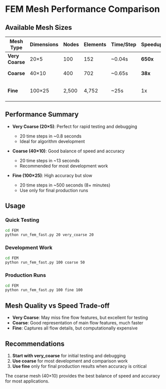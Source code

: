 # FEM Mesh Performance Comparison

## Available Mesh Sizes

| Mesh Type | Dimensions | Nodes | Elements | Time/Step | Speedup | Use Case |
|-----------|------------|-------|----------|-----------|---------|----------|
| **Very Coarse** | 20×5 | 100 | 152 | ~0.04s | **650x** | Rapid testing, debugging |
| **Coarse** | 40×10 | 400 | 702 | ~0.65s | **38x** | Development, quick results |
| **Fine** | 100×25 | 2,500 | 4,752 | ~25s | 1x | Production, accurate results |

## Performance Summary

- **Very Coarse (20×5)**: Perfect for rapid testing and debugging
  - 20 time steps in ~0.8 seconds
  - Ideal for algorithm development

- **Coarse (40×10)**: Good balance of speed and accuracy
  - 20 time steps in ~13 seconds
  - Recommended for most development work

- **Fine (100×25)**: High accuracy but slow
  - 20 time steps in ~500 seconds (8+ minutes)
  - Use only for final production runs

## Usage

### Quick Testing
```bash
cd FEM
python run_fem_fast.py 20 very_coarse 20
```

### Development Work
```bash
cd FEM
python run_fem_fast.py 100 coarse 50
```

### Production Runs
```bash
cd FEM
python run_fem_fast.py 100 fine 100
```

## Mesh Quality vs Speed Trade-off

- **Very Coarse**: May miss fine flow features, but excellent for testing
- **Coarse**: Good representation of main flow features, much faster
- **Fine**: Captures all flow details, but computationally expensive

## Recommendations

1. **Start with very_coarse** for initial testing and debugging
2. **Use coarse** for most development and comparison work
3. **Use fine** only for final production results when accuracy is critical

The coarse mesh (40×10) provides the best balance of speed and accuracy for most applications.
